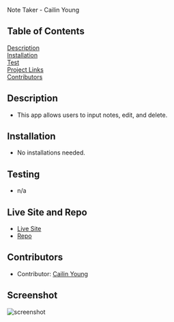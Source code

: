 Note Taker - Cailin Young


## Table of Contents
[Description](#description)  
[Installation](#Installation)  
[Test](#Testing)  
[Project Links](#live-Site-and-Repo)  
[Contributors](#Contributors)  

## Description
* This app allows users to input notes, edit, and delete.

## Installation
* No installations needed.

## Testing
* n/a

## Live Site and Repo
* [Live Site]()
* [Repo]()

## Contributors
* Contributor: [Cailin Young](https://github.com/cailinyoung)

## Screenshot

![screenshot]()